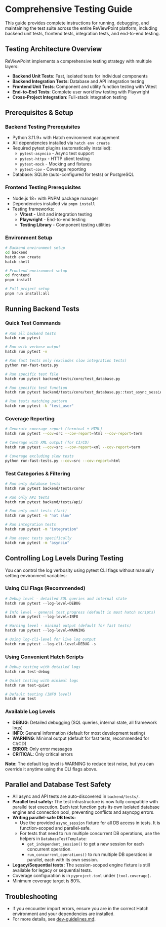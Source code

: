 # Comprehensive Testing Guide

This guide provides complete instructions for running, debugging, and maintaining the test suite across the entire ReViewPoint platform, including backend unit tests, frontend tests, integration tests, and end-to-end testing.

## Testing Architecture Overview

ReViewPoint implements a comprehensive testing strategy with multiple layers:

- **Backend Unit Tests**: Fast, isolated tests for individual components
- **Backend Integration Tests**: Database and API integration testing
- **Frontend Unit Tests**: Component and utility function testing with Vitest
- **End-to-End Tests**: Complete user workflow testing with Playwright
- **Cross-Project Integration**: Full-stack integration testing

## Prerequisites & Setup

### Backend Testing Prerequisites
- Python 3.11.9+ with Hatch environment management
- All dependencies installed via `hatch env create`
- Required pytest plugins (automatically installed):
  - `pytest-asyncio` - Async test support
  - `pytest-httpx` - HTTP client testing
  - `pytest-mock` - Mocking and fixtures
  - `pytest-cov` - Coverage reporting
- Database: SQLite (auto-configured for tests) or PostgreSQL

### Frontend Testing Prerequisites  
- Node.js 18+ with PNPM package manager
- Dependencies installed via `pnpm install`
- Testing frameworks:
  - **Vitest** - Unit and integration testing
  - **Playwright** - End-to-end testing
  - **Testing Library** - Component testing utilities

### Environment Setup
```bash
# Backend environment setup
cd backend
hatch env create
hatch shell

# Frontend environment setup  
cd frontend
pnpm install

# Full project setup
pnpm run install:all
```

## Running Backend Tests

### Quick Test Commands

```bash
# Run all backend tests
hatch run pytest

# Run with verbose output
hatch run pytest -v

# Run fast tests only (excludes slow integration tests)
python run-fast-tests.py

# Run specific test file
hatch run pytest backend/tests/core/test_database.py

# Run specific test function
hatch run pytest backend/tests/core/test_database.py::test_async_session_creation

# Run tests matching pattern
hatch run pytest -k "test_user"
```

### Coverage Reporting

```bash
# Generate coverage report (terminal + HTML)
hatch run pytest --cov=src --cov-report=html --cov-report=term

# Coverage with XML output (for CI/CD)
hatch run pytest --cov=src --cov-report=xml --cov-report=term

# Coverage excluding slow tests
python run-fast-tests.py --cov=src --cov-report=html
```

### Test Categories & Filtering

```bash
# Run only database tests
hatch run pytest backend/tests/core/

# Run only API tests  
hatch run pytest backend/tests/api/

# Run only unit tests (fast)
hatch run pytest -m "not slow"

# Run integration tests
hatch run pytest -m "integration"

# Run async tests specifically
hatch run pytest -m "asyncio"
```

## Controlling Log Levels During Testing

You can control the log verbosity using pytest CLI flags without manually setting environment variables:

### Using CLI Flags (Recommended)

```powershell
# Debug level - detailed SQL queries and internal state
hatch run pytest --log-level=DEBUG

# Info level - general test progress (default in most hatch scripts)
hatch run pytest --log-level=INFO

# Warning level - minimal output (default for fast tests)
hatch run pytest --log-level=WARNING

# Using log-cli-level for live log output
hatch run pytest --log-cli-level=DEBUG -s
```

### Using Convenient Hatch Scripts

```powershell
# Debug testing with detailed logs
hatch run test-debug

# Quiet testing with minimal logs
hatch run test-quiet

# Default testing (INFO level)
hatch run test
```

### Available Log Levels

- **DEBUG**: Detailed debugging (SQL queries, internal state, all framework logs)
- **INFO**: General information (default for most development testing)
- **WARNING**: Minimal output (default for fast tests, recommended for CI/CD)
- **ERROR**: Only error messages
- **CRITICAL**: Only critical errors

**Note**: The default log level is WARNING to reduce test noise, but you can override it anytime using the CLI flags above.


## Parallel and Database Test Safety

- All async and API tests are auto-discovered in `backend/tests/`.
- **Parallel test safety:** The test infrastructure is now fully compatible with parallel test execution. Each test function gets its own isolated database engine and connection pool, preventing conflicts and asyncpg errors.
- **Writing parallel-safe DB tests:**
  - Use the provided `async_session` fixture for all DB access in tests. It is function-scoped and parallel-safe.
  - For tests that need to run multiple concurrent DB operations, use the helpers in `DatabaseTestTemplate`:
    - `get_independent_session()` to get a new session for each concurrent operation.
    - `run_concurrent_operations()` to run multiple DB operations in parallel, each with its own session.
- **Legacy/Sequential tests:** The session-scoped engine fixture is still available for legacy or sequential tests.
- Coverage configuration is in `pyproject.toml` under `[tool.coverage]`.
- Minimum coverage target is 80%.

## Troubleshooting

- If you encounter import errors, ensure you are in the correct Hatch environment and your dependencies are installed.
- For more details, see [dev-guidelines.md](dev-guidelines.md).
